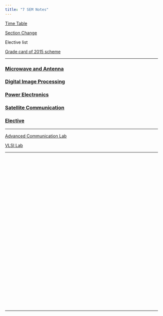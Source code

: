 ```yaml
---
title: "7 SEM Notes"
---
```


<!--
<a  target="_blank" href="https://drive.google.com/open?id=0B9cqMjKT9M-dWm9fdTAxTUZ4d1U">Syllabus</a>
<a target="_blank"  href="https://drive.google.com/open?id=0B9cqMjKT9M-dYUVPX3Z3aERjZHc">Scheme</a>
<a target="_blank"  href="https://drive.google.com/file/d/19LEg3ILKkxJzJi7C6rTstrqaz3YRMqOk/view?usp=drivesdk">Time Table</a>
-->

<a target="_blank"  href="https://drive.google.com/open?id=1iTKvwrhdCITSIDyijdR3Uq9dCZmxdIIS">Time Table</a>

<a target="_blank"  href="https://drive.google.com/open?id=1MezS2OUNU78XRmMzBcMDns_lLB04Edlx">Section Change</a>

<a target="https://drive.google.com/open?id=1qyqh1vQDfMTGgEfVdXK7qPp91-hLIBjj">Elective list</a>

<a target="_blank"  href="https://drive.google.com/open?id=1R-LTuj7hNxA-tVwOkf6gZU53E__nixCV">Grade card of 2015 scheme</a>
<hr>
<h3>  
    <a  target="_blank" href="https://drive.google.com/folderview?id=1ZIITwCWTlxIo9HKbME6qcPbkBezbfsmI"> 
       Microwave and Antenna
    </a>

</h3>

<h3>  
    <a  target="_blank" href="https://drive.google.com/folderview?id=1h3myn-toi8RcOiE2ahnhF2kFxuIpdX3f"> 
       Digital Image Processing
    </a>

</h3>

<h3>  
    <a  target="_blank" href="https://drive.google.com/folderview?id=1w21a-HBDSkO8F8_pEBDrt6xJbm8Cl0Fo"> 
       Power Electronics
    </a>

</h3>

<h3>  
    <a  target="_blank" href="https://drive.google.com/folderview?id=1kkgobO-lg3zAV02UqgF3-3MVNOypTC2I"> 
       Satellite Communication
    </a>

</h3>

<h3>  
    <a  target="_blank" href="https://drive.google.com/folderview?id=1uW2V7PNruO7X8It1EqMypHaS649bmegT"> 
       Elective
    </a>

</h3>


<hr>


 <a target="_blank"  href="https://drive.google.com/folderview?id=1JwgcOJVdWx_eRRGIWzdzVNPjVIJdydoD">Advanced Communication Lab </a>

 <a target="_blank"  href="https://drive.google.com/folderview?id=1poKNlqhzefZpKKNFkguRE-YyCCfZrCnX">VLSI Lab </a>


<hr>

<br><br><br><br><br><br><br><br><br><br><br><br><br><br><br><br><br><br><br><br><br><br><br><br><br><br><br><br><br>


<hr>

<!---


###### COMPUTER COMMUNICATION NETWORKS 

 Part A

* <a  target="_blank" href="https://drive.google.com/open?id=0B9cqMjKT9M-dWW9XWlQ1Z1Bzazg">Unit 1</a>
* <a  target="_blank" href="https://drive.google.com/open?id=0B9cqMjKT9M-dRFRteDBQaVo2dlU">Unit 2</a>
* <a  target="_blank" href="https://drive.google.com/open?id=0B9cqMjKT9M-dSlpsaEN0YVNZek0">Unit 3</a>
* <a  target="_blank" href="https://drive.google.com/open?id=0B9cqMjKT9M-dMU9ZZ2ZvVGRNMUU">Unit 4</a> 

 Part B
  
* <a  target="_blank" href="https://drive.google.com/open?id=0B9cqMjKT9M-dZzlJeFg1X3hQUG8">Unit 5</a>
* <a  target="_blank" href="https://drive.google.com/open?id=0B9cqMjKT9M-deHREanZXbHVlTXM">Unit 6</a>
* <a  target="_blank" href="https://drive.google.com/open?id=0B9cqMjKT9M-dUXRqN1pJSXBwRG8">Unit 7</a>
* <a  target="_blank" href="https://drive.google.com/open?id=0B9cqMjKT9M-dX2JndUtVaHJSWHM">Unit 8</a>

<a href="#" style="float: right;">
  <img src="https://ecernsit.github.io/assets/top.png"   style="float: right;"  style="width:42px;height:42px;border:0;">
</a><br><br><br><br><br><br><br>


###### OPTICAL FIBER COMMUNICATION 

 Part A

* <a  target="_blank" href="https://drive.google.com/open?id=0B9cqMjKT9M-dZlFiaE5mV0JrR1U">Unit 1</a>
* <a  target="_blank" href="https://drive.google.com/open?id=0B9cqMjKT9M-da2lZNWtId1c1YzA">Unit 2</a>
* <a  target="_blank" href="https://drive.google.com/open?id=0B9cqMjKT9M-dOEVqZnB2OFZhOUU">Unit 3</a>
* Unit 4 

 Part B
  
* <a  target="_blank" href="https://drive.google.com/open?id=0B9cqMjKT9M-dLW9CZGMzY29fVlU">Unit 5</a>
* Unit 6   
* Unit 7 
* Unit 8  

<a href="#" style="float: right;">
  <img src="https://ecernsit.github.io/assets/top.png"   style="float: right;"  style="width:42px;height:42px;border:0;">
</a><br><br><br><br><br><br><br>


###### POWER ELECTRONICS
 Part A

* <a  target="_blank" href="https://drive.google.com/open?id=0B9cqMjKT9M-demIyUnljYkZtNmc">Unit 1</a>
* <a  target="_blank" href="https://drive.google.com/open?id=0B9cqMjKT9M-dMDczdENuRmF6NTA">Unit 2</a>
* <a  target="_blank" href="https://drive.google.com/open?id=0B9cqMjKT9M-dX1JrSnRVc28zN00">Unit 3</a>
* <a  target="_blank" href="https://drive.google.com/open?id=0B9cqMjKT9M-dZTI0cGlHLXVVMkE">Unit 4</a>

 Part B
  
* Unit 5  
* Unit 6   
* Unit 7 
* Unit 8  

<a href="#" style="float: right;">
  <img src="https://ecernsit.github.io/assets/top.png"   style="float: right;"  style="width:42px;height:42px;border:0;">
</a><br><br><br><br><br><br><br>


######  EMBEDED SYSTEM DESIGN 

 Part A

* <a  target="_blank" href="https://drive.google.com/open?id=0B9cqMjKT9M-dM0ZjWk9CVmtyWmc">Unit 1</a>
* Unit 2
* Unit 3  
* Unit 4 

 Part B     
  
* <a  target="_blank" href="https://drive.google.com/open?id=0B9cqMjKT9M-dNi1JNHRJOTNQR3c">Unit 5</a>
* Unit 6   
* <a  target="_blank" href="https://drive.google.com/open?id=0B9cqMjKT9M-dclk4TUVlbmhuVEU">Unit 7</a>
* Unit 8  

<a href="#" style="float: right;">
  <img src="https://ecernsit.github.io/assets/top.png"   style="float: right;"  style="width:42px;height:42px;border:0;">
</a><br><br><br><br><br><br><br>


###### DSP ALGORITHMS AND ARCHITECTURE 

 Part A

* <a  target="_blank" href="https://drive.google.com/open?id=0B9cqMjKT9M-dYXRKbmNuU3FsdkU">Unit 1</a>
* Unit 2
* <a  target="_blank" href="https://drive.google.com/open?id=0B9cqMjKT9M-dSS1lemxicHVIMHM">Unit 3</a>
* <a  target="_blank" href="https://drive.google.com/open?id=0B9cqMjKT9M-dUllKbFlvNmplMTQ">Unit 4</a>

 Part B
  
* Unit 5  
* Unit 6
* <a  target="_blank" href="https://drive.google.com/open?id=0B9cqMjKT9M-dZ0xhNm9sZEhLS0U">Unit 7</a>
* Unit 8  

<a href="#" style="float: right;">
  <img src="https://ecernsit.github.io/assets/top.png"   style="float: right;"  style="width:42px;height:42px;border:0;">
</a><br><br><br><br><br><br><br>


###### IMAGE PROCESSING

 Part A

* <a  target="_blank" href="https://drive.google.com/open?id=0B9cqMjKT9M-ddDFLZkFmS3pBQUU">Unit 1</a>
* <a  target="_blank" href="https://drive.google.com/open?id=0B9cqMjKT9M-daVo0cDd0dTMyZjA">Unit 2</a>
* <a  target="_blank" href="https://drive.google.com/open?id=0B9cqMjKT9M-dQjlsMXp5V0tyejg">Unit 3</a>
* Unit 4

 Part B
  
* Unit 5
* <a  target="_blank" href="https://drive.google.com/open?id=0B9cqMjKT9M-dTUdmTlpPblM1Zk0">Unit 6</a>
* Unit 7
* <a  target="_blank" href="https://drive.google.com/open?id=0B9cqMjKT9M-dSUFJbTU5V0Y3bXM">Unit 8</a>
<a href="#" style="float: right;">
  <img src="https://ecernsit.github.io/assets/top.png"   style="float: right;"  style="width:42px;height:42px;border:0;">
</a><br><br><br><br><br><br><br>



<hr>
--->
